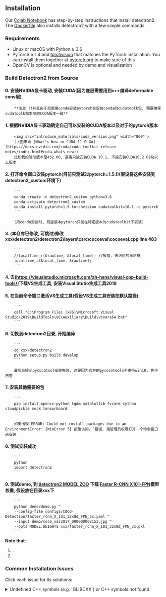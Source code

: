 ## Installation

Our [Colab Notebook](https://colab.research.google.com/drive/16jcaJoc6bCFAQ96jDe2HwtXj7BMD_-m5)
has step-by-step instructions that install detectron2.
The [Dockerfile](docker)
also installs detectron2 with a few simple commands.

### Requirements
- Linux or macOS with Python ≥ 3.6
- PyTorch ≥ 1.4 and [torchvision](https://github.com/pytorch/vision/) that matches the PyTorch installation.
  You can install them together at [pytorch.org](https://pytorch.org) to make sure of this
- OpenCV is optional and needed by demo and visualization


### Build Detectron2 from Source
#### 0. 安装NVIDIA显卡驱动, 安装CUDA(因为底层需要用到c++编译deformable conv层)  
        **注意!!!并且由于后面用conda安装pytorch会安装conda的cudatoolk包, 需要确保cudatoolk和本地的CUDA版本一致**

#### 1. 根据NVIDIA显卡驱动确定自己可以安装的CUDA版本以及对于的pytorch版本
        <img src="introduce_materials/cuda_version.png" width="800" >  
        (上图来自 [What's New in CUDA 11.0 GA](https://docs.nvidia.com/cuda/cuda-toolkit-release-notes/index.html#cuda-whats-new))  
        比如我的驱动版本是432.00, 最高只能安装CUDA 10.1, 不能安装CUDA10.2.89及以上版本


#### 2. 打开命令窗口安装pytorch(目前只测试过pytorch=1.5.1)(假设将这些安装到detectron2_custom环境下)
		```
		conda create -n detectron2_custom python=3.6
		conda activate detectron2_custom
		conda install pytorch=1.5 torchvision cudatoolkit=10.1 -c pytorch
		```

		(用conda安装时, 有些版本pytorch只能在特定版本的cudatoolkit下安装)


#### 3. (**本仓库已修改, 可跳过**)修改xxx\detectron2\detectron2\layers\csrc\cocoeval\cocoeval.cpp line 483
		```
		//localtime_r(&rawtime, &local_time); //报错, 未识别的标识符
		localtime_s(&local_time, &rawtime);
		```


#### 4. 去(https://visualstudio.microsoft.com/zh-hans/visual-cpp-build-tools/)下载VS生成工具, 安装Visual Stutio生成工具2019


#### 5. 在当前命令窗口激活VS生成工具(假设VS生成工具安装在默认路径)
		```
		call "C:\Program Files (x86)\Microsoft Visual Studio\2019\BuildTools\VC\Auxiliary\Build\vcvars64.bat"
		```


#### 6. 切换到detectron2目录, 开始编译
		```
		cd xxx\detectron2
		python setup.py build develop
		```

		最后会提示pycocotool安装失败, 这是因为官方的pycocotools不支持win10, 先不用管


#### 7. 安装其他需要的包
		```
		pip install opencv-python tqdm matplotlib fvcore cython cloudpickle mock tensorboard
		```

		如果出现`ERROR: Could not install packages due to an EnvironmentError: [WinError 5] 拒绝访问。`错误, 用管理员权限打开一个命令窗口来安装


#### 8. 测试安装成功
		```
		python
		import detectron2
		```


#### 9. 测试demo, 到 [detectron2 MODEL ZOO](https://github.com/facebookresearch/detectron2/blob/master/MODEL_ZOO.md) 下载 [Faster R-CNN X101-FPN](https://dl.fbaipublicfiles.com/detectron2/COCO-Detection/faster_rcnn_X_101_32x8d_FPN_3x/139173657/model_final_68b088.pkl)模型权重, 假设放在目录xxx下
		```
		python demo/demo.py ^
		--config-file configs/COCO-Detection/faster_rcnn_X_101_32x8d_FPN_3x.yaml ^
		--input demo/coco_val2017_000000002153.jpg ^
		--opts MODEL.WEIGHTS xxx/faster_rcnn_X_101_32x8d_FPN_3x.pkl
		```



**Note that**:
1. .
2. .

### Common Installation Issues

Click each issue for its solutions:

<details>
<summary>
Undefined C++ symbols (e.g. `GLIBCXX`) or C++ symbols not found.
</summary>
<br/>
Usually it's because the library is compiled with a newer C++ compiler but run with an old C++ runtime.

This often happens with old anaconda.
Try `conda update libgcc`. Then rebuild detectron2.

The fundamental solution is to run the code with proper C++ runtime.
One way is to use `LD_PRELOAD=/path/to/libstdc++.so`.

</details>
